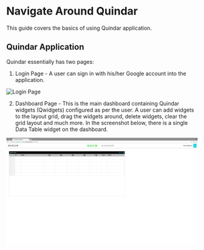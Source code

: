 # Navigate Around Quindar

This guide covers the basics of using Quindar application.

## Quindar Application
Quindar essentially has two pages:
1. Login Page - A user can sign in with his/her Google account into the application.

![Login Page](screenshots/LoginPage.png "Login Page")

2. Dashboard Page - This is the main dashboard containing Quindar widgets (Qwidgets) configured as per the user. A user can add widgets to the layout grid, drag the widgets around, delete widgets, clear the grid layout and much more. In the screenshot below, there is a single Data Table widget on the dashboard.

![Dashboard](screenshots/Dashboard.png "Dashboard")